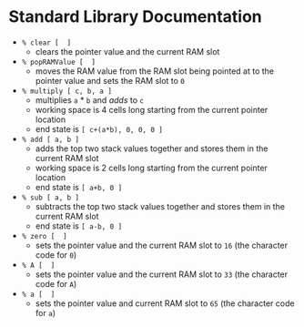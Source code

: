 # Standard Library Documentation

- `% clear [  ]`
  - clears the pointer value and the current RAM slot
- `% popRAMValue [  ]`
  - moves the RAM value from the RAM slot being pointed at to the pointer value and sets the RAM slot to `0`
- `% multiply [ c, b, a ]`
  - multiplies `a` * `b` and *adds* to `c`
  - working space is 4 cells long starting from the current pointer location
  - end state is `[ c+(a*b), 0, 0, 0 ]`
- `% add [ a, b ]`
  - adds the top two stack values together and stores them in the current RAM slot
  - working space is 2 cells long starting from the current pointer location
  - end state is `[ a+b, 0 ]`
- `% sub [ a, b ]`
  - subtracts the top two stack values together and stores them in the current RAM slot
  - end state is `[ a-b, 0 ]`
- `% zero [  ]`
  - sets the pointer value and the current RAM slot to `16` (the character code for `0`)
- `% A [  ]`
  - sets the pointer value and the current RAM slot to `33` (the character code for `A`)
- `% a [  ]`
  - sets the pointer value and current RAM slot to `65` (the character code for `a`)

<!-- function notation: % foo [ parameters in stack order at beginning of function ] --!>
<!-- if a function changes the end state of more than one cell, add an end state note --!>